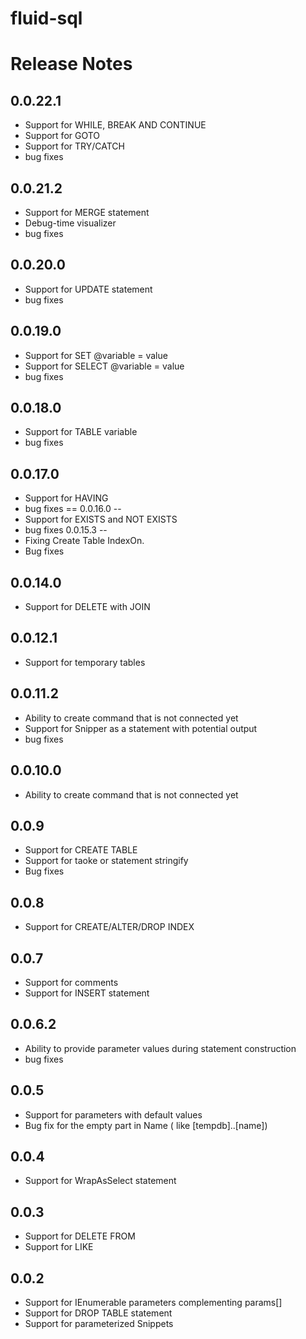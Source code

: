 fluid-sql
=========


Release Notes
==
0.0.22.1
--
* Support for WHILE, BREAK AND CONTINUE
* Support for GOTO
* Support for TRY/CATCH
* bug fixes

0.0.21.2
--
* Support for MERGE statement
* Debug-time visualizer
* bug fixes

0.0.20.0
--
* Support for UPDATE statement
* bug fixes

0.0.19.0
--
* Support for SET @variable = value
* Support for SELECT @variable = value
* bug fixes

0.0.18.0
--
* Support for TABLE variable
* bug fixes


0.0.17.0
--
* Support for HAVING
* bug fixes
==
0.0.16.0
--
* Support for EXISTS and NOT EXISTS
* bug fixes
0.0.15.3
--
* Fixing Create Table IndexOn.
* Bug fixes

0.0.14.0
--
* Support for DELETE with JOIN

0.0.12.1
--
* Support for temporary tables

0.0.11.2
--
* Ability to create command that is not connected yet
* Support for Snipper as a statement with potential output
* bug fixes

0.0.10.0
--
* Ability to create command that is not connected yet

0.0.9
--
* Support for CREATE TABLE
* Support for taoke or statement stringify
* Bug fixes

0.0.8
--
* Support for CREATE/ALTER/DROP INDEX

0.0.7
--
* Support for comments
* Support for INSERT statement

0.0.6.2
--
* Ability to provide parameter values during statement construction
* bug fixes

0.0.5
--
* Support for parameters with default values
* Bug fix for the empty part in Name ( like [tempdb]..[name])

0.0.4
--
* Support for WrapAsSelect statement

0.0.3
--
* Support for DELETE FROM
* Support for LIKE

0.0.2
--
* Support for IEnumerable parameters complementing params[]
* Support for DROP TABLE statement
* Support for parameterized Snippets
